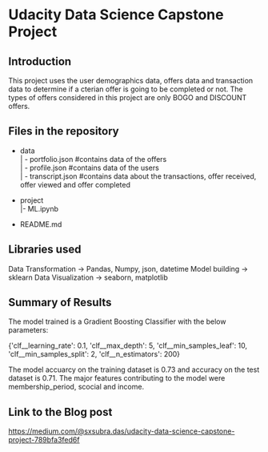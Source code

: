 # Udacity Data Science Capstone Project


## Introduction

This project uses the user demographics data, offers data and transaction data to determine if a cterian offer is going to be completed or not. The types of offers considered in this project are only BOGO and DISCOUNT offers.


## Files in the repository

- data </br>
| - portfolio.json  #contains data of the offers </br>
| - profile.json  #contains data of the users </br>
| - transcript.json  #contains data about the transactions, offer received, offer viewed and offer completed </br>

- project </br>
|- ML.ipynb </br>

- README.md </br>


## Libraries used

Data Transformation -> Pandas, Numpy, json, datetime
Model building -> sklearn
Data Visualization -> seaborn, matplotlib


## Summary of Results

The model trained is a Gradient Boosting Classifier with the below parameters:

{'clf__learning_rate': 0.1,
 'clf__max_depth': 5,
 'clf__min_samples_leaf': 10,
 'clf__min_samples_split': 2,
 'clf__n_estimators': 200}

The model accuarcy on the training dataset is 0.73 and accuracy on the test dataset is 0.71. The major features contributing to the model were membership_period, scocial and income.

## Link to the Blog post

https://medium.com/@sxsubra.das/udacity-data-science-capstone-project-789bfa3fed6f


